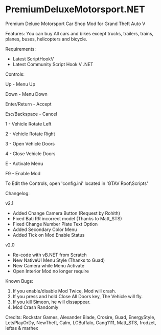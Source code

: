 # PremiumDeluxeMotorsport.NET
Premium Deluxe Motorsport Car Shop Mod for Grand Theft Auto V

Features:
You can buy All cars and bikes except trucks, trailers, trains, planes, buses, helicopters and bicycle.

Requirements:
- Latest ScriptHookV
- Latest Community Script Hook V .NET

Controls:

Up - Menu Up

Down - Menu Down 

Enter/Return - Accept

Esc/Backspace - Cancel

1 - Vehicle Rotate Left

2 - Vehicle Rotate Right

3 - Open Vehicle Doors

4 - Close Vehicle Doors

E - Activate Menu

F9 - Enable Mod

To Edit the Controls, open 'config.ini' located in 'GTAV Root\Scripts\'

Changelog:

v2.1
- Added Change Camera Button (Request by Rohith)
- Fixed Bati RR incorrect model (Thanks to Matt_STS)
- Fixed Change Number Plate Text Option
- Added Secondary Color Menu
- Added Tick on Mod Enable Status

v2.0
- Re-code with vB.NET from Scratch
- New NativeUI Menu Style (Thanks to Guad)
- New Camera while Menu Activate
- Open Interior Mod no longer require

Known Bugs:

1. If you enable/disable Mod Twice, Mod will crash.
2. If you press and hold Close All Doors key, The Vehicle will fly.
3. If you kill Simeon, he will dissappear.
4. Mod Crash Randomly

Credits:
Rockstar Games, Alexander Blade, Crosire, Guad, EnergyStyle, LetsPlayOrDy, NewTheft, Calm, LCBuffalo, Gang1111, Matt_STS, frodzet, leftas & marhex
